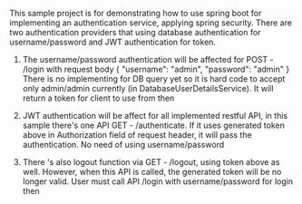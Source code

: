 This sample project is for demonstrating how to use spring boot for implementing an authentication service, applying spring security. There are two authentication providers that using database authentication for username/password and JWT authentication for token.

1. The username/password authentication will be affected for POST - /login with request body 
{
  "username": "admin",
  "password": "admin"
}
There is no implementing for DB query yet so it is hard code to accept only admin/admin currently (in DatabaseUserDetailsService). It will return a token for client to use from then

2. JWT authentication will be affect for all implemented restful API, in this sample there's one API GET - /authenticate. If it uses generated token above in Authorization field of request header, it will pass the authentication. No need of using username/password

3. There 's also logout function via GET - /logout, using token above as well. However, when this API is called, the generated token will be no longer valid. User must call API /login with username/password for login then
